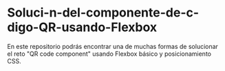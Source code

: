 # Soluci-n-del-componente-de-c-digo-QR-usando-Flexbox
En este repositorio podrás encontrar una de muchas formas de solucionar el reto "QR code component" usando Flexbox básico y posicionamiento CSS.
